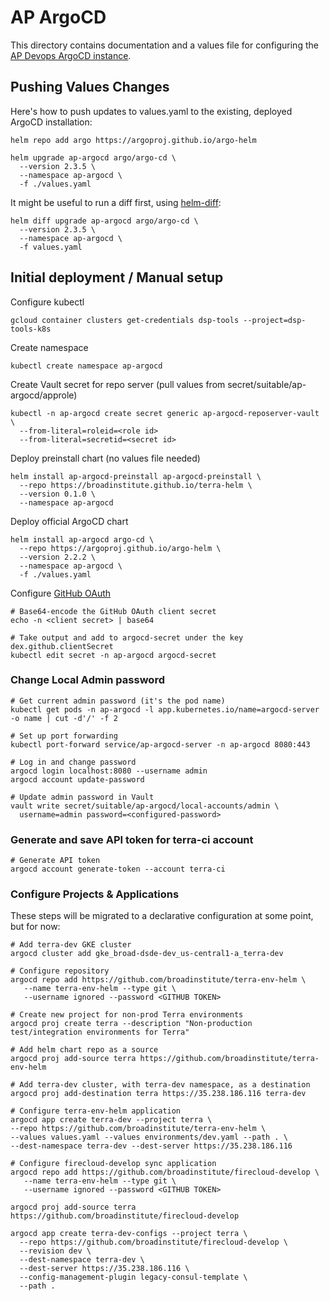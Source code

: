 # AP ArgoCD

This directory contains documentation and a values file for configuring the [AP Devops ArgoCD instance](https://ap-argocd.dsp-devops.broadinstitute.org/applications).

## Pushing Values Changes

Here's how to push updates to values.yaml to the existing, deployed ArgoCD installation:

    helm repo add argo https://argoproj.github.io/argo-helm

    helm upgrade ap-argocd argo/argo-cd \
      --version 2.3.5 \
      --namespace ap-argocd \
      -f ./values.yaml

It might be useful to run a diff first, using [helm-diff](https://github.com/databus23/helm-diff):

    helm diff upgrade ap-argocd argo/argo-cd \
      --version 2.3.5 \
      --namespace ap-argocd \
      -f values.yaml

## Initial deployment / Manual setup

Configure kubectl

    gcloud container clusters get-credentials dsp-tools --project=dsp-tools-k8s

Create namespace

    kubectl create namespace ap-argocd

Create Vault secret for repo server (pull values from secret/suitable/ap-argocd/approle)

    kubectl -n ap-argocd create secret generic ap-argocd-reposerver-vault \
      --from-literal=roleid=<role id>
      --from-literal=secretid=<secret id>

Deploy preinstall chart (no values file needed)

    helm install ap-argocd-preinstall ap-argocd-preinstall \
      --repo https://broadinstitute.github.io/terra-helm \
      --version 0.1.0 \
      --namespace ap-argocd

Deploy official ArgoCD chart

    helm install ap-argocd argo-cd \
      --repo https://argoproj.github.io/argo-helm \
      --version 2.2.2 \
      --namespace ap-argocd \
      -f ./values.yaml

Configure [GitHub OAuth](https://argoproj.github.io/argo-cd/operator-manual/user-management/#dex)

    # Base64-encode the GitHub OAuth client secret
    echo -n <client secret> | base64

    # Take output and add to argocd-secret under the key dex.github.clientSecret
    kubectl edit secret -n ap-argocd argocd-secret

### Change Local Admin password

    # Get current admin password (it's the pod name)
    kubectl get pods -n ap-argocd -l app.kubernetes.io/name=argocd-server -o name | cut -d'/' -f 2

    # Set up port forwarding
    kubectl port-forward service/ap-argocd-server -n ap-argocd 8080:443

    # Log in and change password
    argocd login localhost:8080 --username admin
    argocd account update-password

    # Update admin password in Vault
    vault write secret/suitable/ap-argocd/local-accounts/admin \
      username=admin password=<configured-password>

### Generate and save API token for terra-ci account

    # Generate API token
    argocd account generate-token --account terra-ci

### Configure Projects & Applications

These steps will be migrated to a declarative configuration at some point, but for now:

    # Add terra-dev GKE cluster
    argocd cluster add gke_broad-dsde-dev_us-central1-a_terra-dev

    # Configure repository
    argocd repo add https://github.com/broadinstitute/terra-env-helm \
       --name terra-env-helm --type git \
       --username ignored --password <GITHUB TOKEN>

    # Create new project for non-prod Terra environments
    argocd proj create terra --description "Non-production test/integration environments for Terra"

    # Add helm chart repo as a source
    argocd proj add-source terra https://github.com/broadinstitute/terra-env-helm

    # Add terra-dev cluster, with terra-dev namespace, as a destination
    argocd proj add-destination terra https://35.238.186.116 terra-dev

    # Configure terra-env-helm application
    argocd app create terra-dev --project terra \
    --repo https://github.com/broadinstitute/terra-env-helm \
    --values values.yaml --values environments/dev.yaml --path . \
    --dest-namespace terra-dev --dest-server https://35.238.186.116

    # Configure firecloud-develop sync application
    argocd repo add https://github.com/broadinstitute/firecloud-develop \
       --name terra-env-helm --type git \
       --username ignored --password <GITHUB TOKEN>

    argocd proj add-source terra https://github.com/broadinstitute/firecloud-develop

    argocd app create terra-dev-configs --project terra \
      --repo https://github.com/broadinstitute/firecloud-develop \
      --revision dev \
      --dest-namespace terra-dev \
      --dest-server https://35.238.186.116 \
      --config-management-plugin legacy-consul-template \
      --path .
